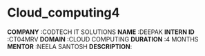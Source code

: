 # Cloud_computing4
**COMPANY**    :CODTECH IT SOLUTIONS
**NAME**       :DEEPAK 
**INTERN ID**  :CT04MRV
**DOMAIN**     :CLOUD COMPUTING 
**DURATION**   :4 MONTHS 
**MENTOR**     :NEELA SANTOSH 
**DESCRIPTION**:
